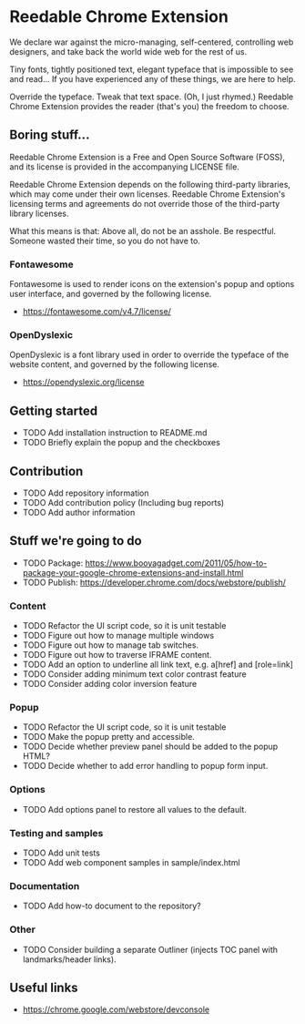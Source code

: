 # Reedable Chrome Extension

We declare war against the micro-managing, self-centered, controlling web
designers, and take back the world wide web for the rest of us.

Tiny fonts, tightly positioned text, elegant typeface that is impossible to
see and read... If you have experienced any of these things, we are here
to help.

Override the typeface. Tweak that text space. (Oh, I just rhymed.)
Reedable Chrome Extension provides the reader (that's you) the freedom
to choose.


## Boring stuff...

Reedable Chrome Extension is a Free and Open Source Software (FOSS), and its
license is provided in the accompanying LICENSE file.

Reedable Chrome Extension depends on the following third-party libraries, which
may come under their own licenses. Reedable Chrome Extension's licensing terms
and agreements do not override those of the third-party library licenses.

What this means is that: Above all, do not be an asshole. Be respectful.
Someone wasted their time, so you do not have to.

### Fontawesome

Fontawesome is used to render icons on the extension's popup and options user
interface, and governed by the following license.

- https://fontawesome.com/v4.7/license/

### OpenDyslexic

OpenDyslexic is a font library used in order to override the typeface of the
website content, and governed by the following license.

- https://opendyslexic.org/license


## Getting started

- TODO Add installation instruction to README.md
- TODO Briefly explain the popup and the checkboxes


## Contribution

- TODO Add repository information
- TODO Add contribution policy (Including bug reports)
- TODO Add author information


## Stuff we're going to do

- TODO Package: https://www.booyagadget.com/2011/05/how-to-package-your-google-chrome-extensions-and-install.html
- TODO Publish: https://developer.chrome.com/docs/webstore/publish/

### Content

- TODO Refactor the UI script code, so it is unit testable
- TODO Figure out how to manage multiple windows
- TODO Figure out how to manage tab switches.
- TODO Figure out how to traverse IFRAME content.
- TODO Add an option to underline all link text, e.g. a[href] and [role=link]
- TODO Consider adding minimum text color contrast feature
- TODO Consider adding color inversion feature

### Popup

- TODO Refactor the UI script code, so it is unit testable
- TODO Make the popup pretty and accessible.
- TODO Decide whether preview panel should be added to the popup HTML?
- TODO Decide whether to add error handling to popup form input.

### Options

- TODO Add options panel to restore all values to the default.

### Testing and samples

- TODO Add unit tests
- TODO Add web component samples in sample/index.html

### Documentation

- TODO Add how-to document to the repository?

### Other

- TODO Consider building a separate Outliner (injects TOC panel with landmarks/header links).

## Useful links

- https://chrome.google.com/webstore/devconsole